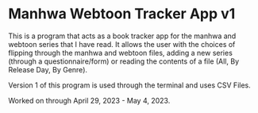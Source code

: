 # Manhwa Webtoon Tracker App v1

This is a program that acts as a book tracker app for the manhwa and webtoon series that I have read. It allows the user with the choices of flipping through the manhwa and webtoon files, adding a new series (through a questionnaire/form) or reading the contents of a file (All, By Release Day, By Genre).

Version 1 of this program is used through the terminal and uses CSV Files.

Worked on through April 29, 2023 - May 4, 2023.